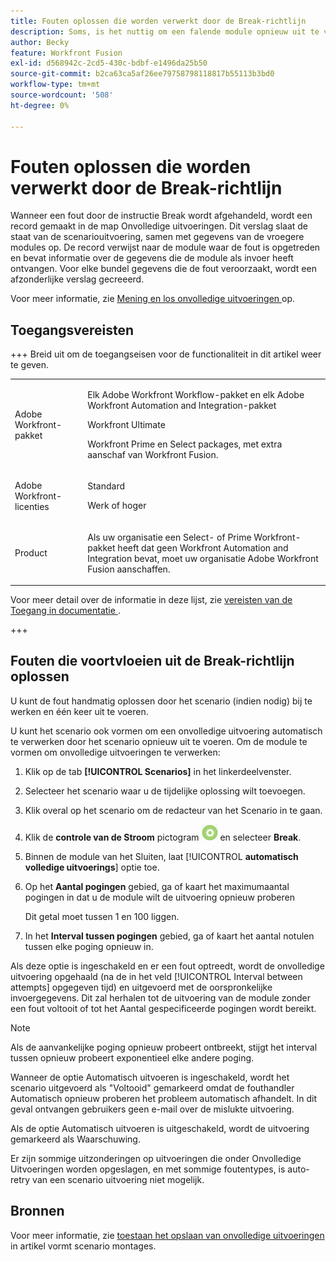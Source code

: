 ```yaml
---
title: Fouten oplossen die worden verwerkt door de Break-richtlijn
description: Soms, is het nuttig om een falende module opnieuw uit te voeren als er een kans is dat de reden voor de mislukking snel zou kunnen oplossen.
author: Becky
feature: Workfront Fusion
exl-id: d568942c-2cd5-430c-bdbf-e1496da25b50
source-git-commit: b2ca63ca5af26ee79758798118817b55113b3bd0
workflow-type: tm+mt
source-wordcount: '508'
ht-degree: 0%

---
```


# Fouten oplossen die worden verwerkt door de Break-richtlijn

Wanneer een fout door de instructie Break wordt afgehandeld, wordt een record gemaakt in de map Onvolledige uitvoeringen. Dit verslag slaat de staat van de scenariouitvoering, samen met gegevens van de vroegere modules op. De record verwijst naar de module waar de fout is opgetreden en bevat informatie over de gegevens die de module als invoer heeft ontvangen. Voor elke bundel gegevens die de fout veroorzaakt, wordt een afzonderlijke verslag gecreeerd.

Voor meer informatie, zie [ Mening en los onvolledige uitvoeringen ](/help/workfront-fusion/manage-scenarios/view-and-resolve-incomplete-executions.md) op.

## Toegangsvereisten

+++ Breid uit om de toegangseisen voor de functionaliteit in dit artikel weer te geven.

<table style="table-layout:auto">
 <col> 
 <col> 
 <tbody> 
  <tr> 
   <td role="rowheader">Adobe Workfront-pakket</td> 
   <td> <p>Elk Adobe Workfront Workflow-pakket en elk Adobe Workfront Automation and Integration-pakket</p><p>Workfront Ultimate</p><p>Workfront Prime en Select packages, met extra aanschaf van Workfront Fusion.</p> </td> 
  </tr> 
  <tr data-mc-conditions=""> 
   <td role="rowheader">Adobe Workfront-licenties</td> 
   <td> <p>Standard</p><p>Werk of hoger</p> </td> 
  </tr> 
  <tr> 
   <td role="rowheader">Product</td> 
   <td>
   <p>Als uw organisatie een Select- of Prime Workfront-pakket heeft dat geen Workfront Automation and Integration bevat, moet uw organisatie Adobe Workfront Fusion aanschaffen.</li></ul>
   </td> 
  </tr>
 </tbody> 
</table>

Voor meer detail over de informatie in deze lijst, zie [ vereisten van de Toegang in documentatie ](/help/workfront-fusion/references/licenses-and-roles/access-level-requirements-in-documentation.md).

+++

## Fouten die voortvloeien uit de Break-richtlijn oplossen

U kunt de fout handmatig oplossen door het scenario (indien nodig) bij te werken en één keer uit te voeren.

U kunt het scenario ook vormen om een onvolledige uitvoering automatisch te verwerken door het scenario opnieuw uit te voeren. Om de module te vormen om onvolledige uitvoeringen te verwerken:

1. Klik op de tab **[!UICONTROL Scenarios]** in het linkerdeelvenster.
1. Selecteer het scenario waar u de tijdelijke oplossing wilt toevoegen.
1. Klik overal op het scenario om de redacteur van het Scenario in te gaan.
1. Klik de **controle van de Stroom** pictogram ![ controle van de Stroom ](assets/flow-control-icon.png) en selecteer **Break**.
1. Binnen de module van het Sluiten, laat [!UICONTROL **automatisch volledige uitvoerings**] optie toe.
1. Op het **Aantal pogingen** gebied, ga of kaart het maximumaantal pogingen in dat u de module wilt de uitvoering opnieuw proberen

   Dit getal moet tussen 1 en 100 liggen.
1. In het **Interval tussen pogingen** gebied, ga of kaart het aantal notulen tussen elke poging opnieuw in.

Als deze optie is ingeschakeld en er een fout optreedt, wordt de onvolledige uitvoering opgehaald (na de in het veld [!UICONTROL Interval between attempts] opgegeven tijd) en uitgevoerd met de oorspronkelijke invoergegevens. Dit zal herhalen tot de uitvoering van de module zonder een fout voltooit of tot het Aantal gespecificeerde pogingen wordt bereikt.

>[!NOTE]
>
>Als de aanvankelijke poging opnieuw probeert ontbreekt, stijgt het interval tussen opnieuw probeert exponentieel elke andere poging.


Wanneer de optie Automatisch uitvoeren is ingeschakeld, wordt het scenario uitgevoerd als &quot;Voltooid&quot; gemarkeerd omdat de fouthandler Automatisch opnieuw proberen het probleem automatisch afhandelt. In dit geval ontvangen gebruikers geen e-mail over de mislukte uitvoering.

Als de optie Automatisch uitvoeren is uitgeschakeld, wordt de uitvoering gemarkeerd als Waarschuwing.

Er zijn sommige uitzonderingen op uitvoeringen die onder Onvolledige Uitvoeringen worden opgeslagen, en met sommige foutentypes, is auto-retry van een scenario uitvoering niet mogelijk.

## Bronnen

Voor meer informatie, zie [ toestaan het opslaan van onvolledige uitvoeringen ](/help/workfront-fusion/create-scenarios/config-scenarios-settings/configure-scenario-settings.md#allow-storing-incomplete-executions) in artikel vormt scenario montages.
